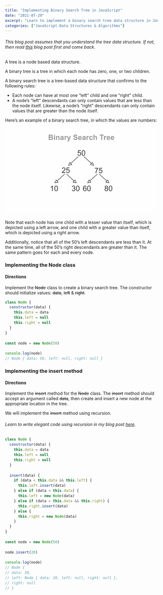 ```yaml
---
title: "Implementing Binary Search Tree in JavaScript"
date: "2021-07-29"
excerpt: "Learn to implement a binary search tree data structure in JavaScript"
categories: ["JavaScript-Data Structures & Algorithms"]
---
```


###### This blog post assumes that you understand the tree data structure. If not, then read [this](https://hemanta.io/implementing-a-tree-data-structure-in-javascript/) blog post first and come back.

A tree is a node based data structure.

A binary tree is a tree in which each node has zero, one, or two children.

A binary search tree is a tree-based data structure that confirms to the following rules:

- Each node can have at most one “left” child and one “right” child.
- A node’s “left” descendants can only contain values that are less than the node itself. Likewise, a node’s “right” descendants can only contain values that are greater than the node itself.

Here’s an example of a binary search tree, in which the values are numbers:

![Binary Search Tree](../images/binary-search/binary-search-tree.png)

Note that each node has one child with a lesser value than itself, which is depicted using a left arrow, and one child with a greater value than itself, which is depicted using a right arrow.

Additionally, notice that all of the 50’s left descendants are less than it. At the same time, all of the 50’s right descendants are greater than it. The same pattern goes for each and every node.

### Implementing the Node class

#### Directions

Implement the ~~Node~~ class to create a binary search tree. The constructor should initialize values: ~~data~~, ~~left~~ & ~~right~~.

```js {numberLines}
class Node {
  constructor(data) {
    this.data = data
    this.left = null
    this.right = null
  }
}

const node = new Node(50)

console.log(node)
// Node { data: 50, left: null, right: null }
```

### Implementing the insert method

#### Directions

Implement the ~~insert~~ method for the ~~Node~~ class. The ~~insert~~ method should accept an argument called ~~data~~, then create and insert a new node at the appropriate location in the tree.

We will implement the ~~insert~~ method using recursion.

###### Learn to write elegant code using recursion in my blog post [here](https://hemanta.io/an-introduction-to-recursion/).

```js {numberLines, 8-18}
class Node {
  constructor(data) {
    this.data = data
    this.left = null
    this.right = null
  }

  insert(data) {
    if (data < this.data && this.left) {
      this.left.insert(data)
    } else if (data < this.data) {
      this.left = new Node(data)
    } else if (data > this.data && this.right) {
      this.right.insert(data)
    } else {
      this.right = new Node(data)
    }
  }
}

const node = new Node(50)

node.insert(20)

console.log(node)
// Node {
// data: 50,
// left: Node { data: 20, left: null, right: null },
// right: null
// }
```
